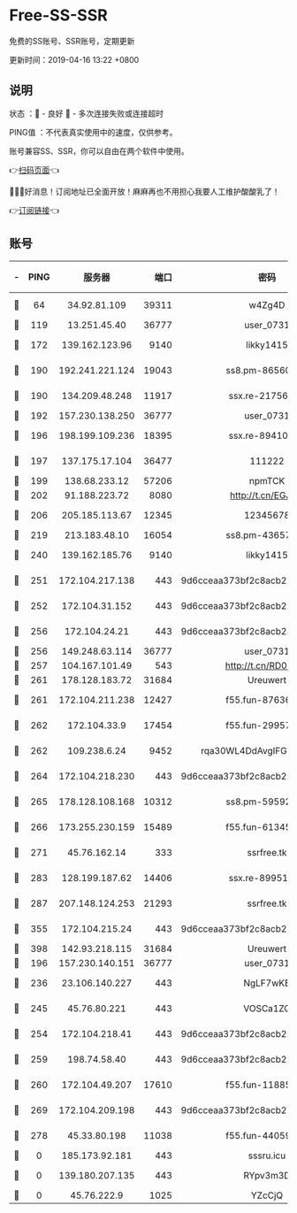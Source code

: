# Free-SS-SSR

免费的SS账号、SSR账号，定期更新

更新时间：2019-04-16 13:22 +0800

## 说明

状态     ：🙂 - 良好 🙁 - 多次连接失败或连接超时

PING值   ：不代表真实使用中的速度，仅供参考。

账号兼容SS、SSR，你可以自由在两个软件中使用。

👉[扫码页面](https://liesauer.github.io/Free-SS-SSR/)👈

🎉🎉🎉好消息！订阅地址已全面开放！麻麻再也不用担心我要人工维护酸酸乳了！

👉[订阅链接](https://www.liesauer.net/yogurt/subscribe?ACCESS_TOKEN=DAYxR3mMaZAsaqUb)👈

## 账号

|-|PING|服务器|端口|密码|加密方式|区域|
|:----:|:----:|:-----:|-----:|:----:|:----:|:----:|
|🙂|64|34.92.81.109|39311|w4Zg4D|chacha20-ietf|US|
|🙂|119|13.251.45.40|36777|user_0731|chacha20|SG|
|🙂|172|139.162.123.96|9140|likky1415|aes-256-cfb|JP|
|🙂|190|192.241.221.124|19043|ss8.pm-86560127|aes-256-cfb|US|
|🙂|190|134.209.48.248|11917|ssx.re-21756118|aes-256-cfb|US|
|🙂|192|157.230.138.250|36777|user_0731|chacha20|US|
|🙂|196|198.199.109.236|18395|ssx.re-89410087|aes-256-cfb|US|
|🙂|197|137.175.17.104|36477|111222|aes-256-cfb|US|
|🙂|199|138.68.233.12|57206|npmTCK|rc4-md5|US|
|🙂|202|91.188.223.72|8080|http://t.cn/EGJIyrl|rc4-md5|RU|
|🙂|206|205.185.113.67|12345|12345678|aes-256-cfb|US|
|🙂|219|213.183.48.10|16054|ss8.pm-43657260|rc4-md5|RU|
|🙂|240|139.162.185.76|9140|likky1415|aes-256-cfb|DE|
|🙂|251|172.104.217.138|443|9d6cceaa373bf2c8acb22e60b6a58be6|aes-256-cfb|US|
|🙂|252|172.104.31.152|443|9d6cceaa373bf2c8acb22e60b6a58be6|aes-256-cfb|US|
|🙂|256|172.104.24.21|443|9d6cceaa373bf2c8acb22e60b6a58be6|aes-256-cfb|US|
|🙂|256|149.248.63.114|36777|user_0731|chacha20|CA|
|🙂|257|104.167.101.49|543|http://t.cn/RD0D7sx|rc4-md5|CA|
|🙂|261|178.128.183.72|31684|Ureuwert|chacha20|US|
|🙂|261|172.104.211.238|12427|f55.fun-87636938|aes-256-cfb|US|
|🙂|262|172.104.33.9|17454|f55.fun-29957953|aes-256-cfb|SG|
|🙂|262|109.238.6.24|9452|rqa30WL4DdAvgIFG6Fs3znzTa|aes-256-cfb|FR|
|🙂|264|172.104.218.230|443|9d6cceaa373bf2c8acb22e60b6a58be6|aes-256-cfb|US|
|🙂|265|178.128.108.168|10312|ss8.pm-59592521|aes-256-cfb|SG|
|🙂|266|173.255.230.159|15489|f55.fun-61345376|aes-256-cfb|US|
|🙂|271|45.76.162.14|333|ssrfree.tk|aes-256-cfb|SG|
|🙂|283|128.199.187.62|14406|ssx.re-89951404|aes-256-cfb|SG|
|🙂|287|207.148.124.253|21293|ssrfree.tk|aes-256-cfb|SG|
|🙂|355|172.104.215.24|443|9d6cceaa373bf2c8acb22e60b6a58be6|aes-256-cfb|US|
|🙂|398|142.93.218.115|31684|Ureuwert|chacha20|IN|
|🙂|196|157.230.140.151|36777|user_0731|chacha20|US|
|🙂|236|23.106.140.227|443|NgLF7wKB|aes-256-cfb|US|
|🙂|245|45.76.80.221|443|VOSCa1ZG|aes-256-cfb|DE|
|🙂|254|172.104.218.41|443|9d6cceaa373bf2c8acb22e60b6a58be6|aes-256-cfb|US|
|🙂|259|198.74.58.40|443|9d6cceaa373bf2c8acb22e60b6a58be6|aes-256-cfb|US|
|🙂|260|172.104.49.207|17610|f55.fun-11885024|aes-256-cfb|SG|
|🙂|269|172.104.209.198|443|9d6cceaa373bf2c8acb22e60b6a58be6|aes-256-cfb|US|
|🙂|278|45.33.80.198|11038|f55.fun-44059401|aes-256-cfb|US|
|🙁|0|185.173.92.181|443|sssru.icu|rc4-md5|RU|
|🙁|0|139.180.207.135|443|RYpv3m3D|aes-256-cfb|JP|
|🙁|0|45.76.222.9|1025|YZcCjQ|rc4-md5|JP|
